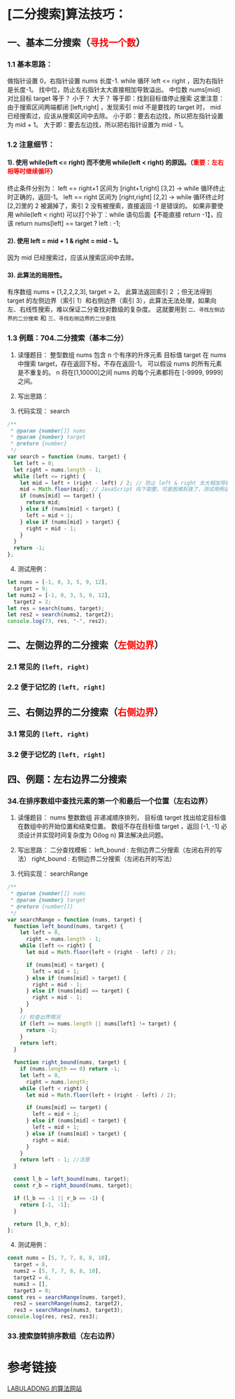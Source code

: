 # [二分搜索]算法技巧：

## 一、基本二分搜索（<span style="color:red;">寻找一个数</span>）

### 1.1 基本思路：

做指针设置 0，右指针设置 nums 长度-1.
while 循环 left <= right ，因为右指针是长度-1。
找中位，防止左右指针太大直接相加导致溢出。
中位数 nums[mid] 对比目标 target 等于？ 小于？ 大于？
等于即：找到目标值停止搜索
这里注意：由于搜索区间两端都闭 [left,right] ，发现索引 mid 不是要找的 target 时， mid 已经搜索过，应该从搜索区间中去除。
小于即：要去右边找，所以把左指针设置为 mid + 1。
大于即：要去左边找，所以把右指针设置为 mid - 1。

### 1.2 注意细节：

#### 1). 使用 while(left <= right) 而不使用 while(left < right) 的原因。（<span style="color:red;">重要：左右相等时继续循环</span>）

终止条件分别为：
left == right+1 区间为 [right+1,right] [3,2] -> while 循环终止时正确的，返回-1。
left == right 区间为 [right,right] [2,2] -> while 循环终止时[2,2]里的 2 被漏掉了，索引 2 没有被搜索，直接返回 -1 是错误的。
如果非要使用 while(left < right) 可以打个补丁：while 语句后面【不能直接 return -1】，应该 return nums[left] == target ? left : -1;

#### 2). 使用 left = mid + 1 & right = mid - 1。

因为 mid 已经搜索过，应该从搜索区间中去除。

#### 3). 此算法的局限性。

有序数组 nums = [1,2,2,2,3], target = 2。
此算法返回索引 2 ；但无法得到 target 的左侧边界（索引 1）和右侧边界（索引 3），此算法无法处理，如果向左、右线性搜索，难以保证二分查找对数级的复杂度。
这就要用到 `二、寻找左侧边界的二分搜索` 和 `三、寻找右侧边界的二分查找`

### 1.3 例题：704.二分搜索（基本二分）

1. 读懂题目：
   整型数组 nums 包含 n 个有序的升序元素
   目标值 target
   在 nums 中搜索 target，存在返回下标，不存在返回-1。
   可以假设 nums 的所有元素是不重复的。
   n 将在[1,10000]之间
   nums 的每个元素都将在 [-9999, 9999]之间。

2. 写出思路：

3. 代码实现： search

```js
/**
 * @param {number[]} nums
 * @param {number} target
 * @return {number}
 */
var search = function (nums, target) {
  let left = 0;
  let right = nums.length - 1;
  while (left <= right) {
    let mid = left + (right - left) / 2; // 防止 left & right 太大相加导致溢出
    mid = Math.floor(mid); // JavaScript 向下取整，可是困难到我了，测试用例运行 Run Code 一直不出结果，因为别的语言自动取整了，我要手动取整。
    if (nums[mid] == target) {
      return mid;
    } else if (nums[mid] < target) {
      left = mid + 1;
    } else if (nums[mid] > target) {
      right = mid - 1;
    }
  }
  return -1;
};
```

4. 测试用例：

```js
let nums = [-1, 0, 3, 5, 9, 12],
  target = 9;
let nums2 = [-1, 0, 3, 5, 9, 12],
  target2 = 2;
let res = search(nums, target);
let res2 = search(nums2, target2);
console.log(73, res, "-", res2);
```

## 二、左侧边界的二分搜索（<span style="color:red;">左侧边界</span>）

### 2.1 常见的 `[left, right)`

### 2.2 便于记忆的 `[left, right]`

## 三、右侧边界的二分搜索（<span style="color:red;">右侧边界</span>）

### 3.1 常见的 `[left, right)`

### 3.2 便于记忆的 `[left, right]`

## 四、例题：左右边界二分搜索

### 34.在排序数组中查找元素的第一个和最后一个位置（左右边界）

1. 读懂题目：
   nums 整数数组
   非递减顺序排列，
   目标值 target
   找出给定目标值在数组中的开始位置和结束位置。
   数组不存在目标值 target ，返回 [-1, -1]
   必须设计并实现时间复杂度为 O(log n) 算法解决此问题。

2. 写出思路：
   二分查找模板：
   left_bound : 左侧边界二分搜索（左闭右开的写法）
   right_bound : 右侧边界二分搜索（左闭右开的写法）

3. 代码实现： searchRange

```js
/**
 * @param {number[]} nums
 * @param {number} target
 * @return {number[]}
 */
var searchRange = function (nums, target) {
  function left_bound(nums, target) {
    let left = 0,
      right = nums.length - 1;
    while (left <= right) {
      let mid = Math.floor(left + (right - left) / 2);

      if (nums[mid] < target) {
        left = mid + 1;
      } else if (nums[mid] > target) {
        right = mid - 1;
      } else if (nums[mid] == target) {
        right = mid - 1;
      }
    }
    // 检查出界情况
    if (left >= nums.length || nums[left] != target) {
      return -1;
    }
    return left;
  }

  function right_bound(nums, target) {
    if (nums.length == 0) return -1;
    let left = 0,
      right = nums.length;
    while (left < right) {
      let mid = Math.floor(left + (right - left) / 2);

      if (nums[mid] == target) {
        left = mid + 1;
      } else if (nums[mid] < target) {
        left = mid + 1;
      } else if (nums[mid] > target) {
        right = mid;
      }
    }
    return left - 1; //注意
  }

  const l_b = left_bound(nums, target);
  const r_b = right_bound(nums, target);

  if (l_b == -1 || r_b == -1) {
    return [-1, -1];
  }

  return [l_b, r_b];
};
```

4. 测试用例：

```js
const nums = [5, 7, 7, 8, 8, 10],
  target = 8,
  nums2 = [5, 7, 7, 8, 8, 10],
  target2 = 6,
  nums3 = [],
  target3 = 0;
const res = searchRange(nums, target),
  res2 = searchRange(nums2, target2),
  res3 = searchRange(nums3, target3);
console.log(res, res2, res3);
```

### 33.搜索旋转排序数组（左右边界）

# 参考链接

[LABULADONG 的算法网站](https://labuladong.github.io/algo/)
